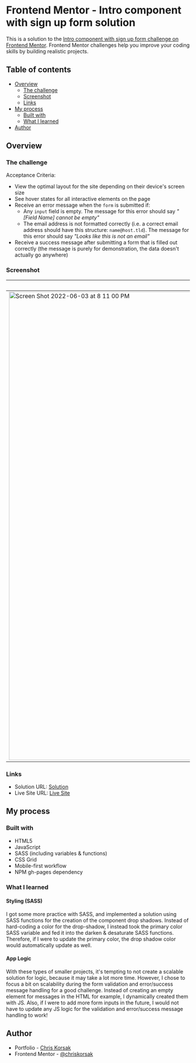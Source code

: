 # Frontend Mentor - Intro component with sign up form solution

This is a solution to the [Intro component with sign up form challenge on Frontend Mentor](https://www.frontendmentor.io/challenges/intro-component-with-signup-form-5cf91bd49edda32581d28fd1). Frontend Mentor challenges help you improve your coding skills by building realistic projects.

## Table of contents

- [Overview](#overview)
  - [The challenge](#the-challenge)
  - [Screenshot](#screenshot)
  - [Links](#links)
- [My process](#my-process)
  - [Built with](#built-with)
  - [What I learned](#what-i-learned)
- [Author](#author)

## Overview

### The challenge

Acceptance Criteria:

- View the optimal layout for the site depending on their device's screen size
- See hover states for all interactive elements on the page
- Receive an error message when the `form` is submitted if:
  - Any `input` field is empty. The message for this error should say _"[Field Name] cannot be empty"_
  - The email address is not formatted correctly (i.e. a correct email address should have this structure: `name@host.tld`). The message for this error should say _"Looks like this is not an email"_
- Receive a success message after submitting a form that is filled out correctly (the message is purely for demonstration, the data doesn't actually go anywhere)

### Screenshot

| Desktop                                                                                                                                                                   | Mobile                                                                                                                                                                   |
| ------------------------------------------------------------------------------------------------------------------------------------------------------------------------- | ------------------------------------------------------------------------------------------------------------------------------------------------------------------------ |
| <img width="1280" alt="Screen Shot 2022-06-03 at 8 11 00 PM" src="https://user-images.githubusercontent.com/61766455/171977785-09feb96c-d50f-4c16-b942-8365df94d68d.png"> | <img width="193" alt="Screen Shot 2022-06-03 at 8 12 07 PM" src="https://user-images.githubusercontent.com/61766455/171977875-8ae5b312-8e4e-457a-9b58-e0f43341d76b.png"> |

### Links

- Solution URL: [Solution](https://www.frontendmentor.io/solutions/intro-component-with-sign-up-form-sass-js-ghpages-dependency-DwrOzJtCmV)
- Live Site URL: [Live Site](https://chriskorsak.github.io/intro-component-with-signup-form-master/)

## My process

### Built with

- HTML5
- JavaScript
- SASS (including variables & functions)
- CSS Grid
- Mobile-first workflow
- NPM gh-pages dependency

### What I learned

#### Styling (SASS)

I got some more practice with SASS, and implemented a solution using SASS functions for the creation of the component drop shadows. Instead of hard-coding a color for the drop-shadow, I instead took the primary color SASS variable and fed it into the darken & desaturate SASS functions. Therefore, if I were to update the primary color, the drop shadow color would automatically update as well.

#### App Logic

With these types of smaller projects, it's tempting to not create a scalable solution for logic, because it may take a lot more time. However, I chose to focus a bit on scalability during the form validation and error/success message handling for a good challenge. Instead of creating an empty element for messages in the HTML for example, I dynamically created them with JS. Also, if I were to add more form inputs in the future, I would not have to update any JS logic for the validation and error/success message handling to work!

## Author

- Portfolio - [Chris Korsak](https://www.chriskorsak.net)
- Frontend Mentor - [@chriskorsak](https://www.frontendmentor.io/profile/chriskorsak)
